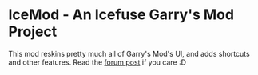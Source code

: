 # IceMod - An Icefuse Garry's Mod Project
This mod reskins pretty much all of Garry's Mod's UI, and adds shortcuts and other features. Read the [forum post](https://forums.icefuse.net/index.php?threads/121129/) if you care :D
